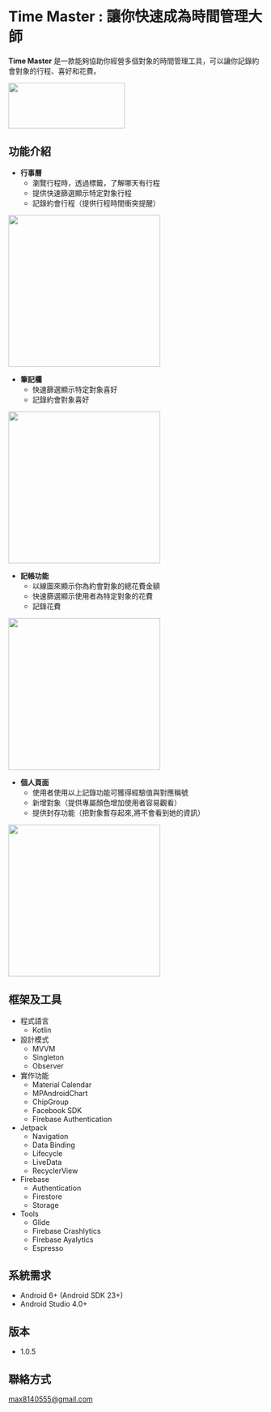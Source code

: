 # Time Master : 讓你快速成為時間管理大師
**Time Master** 是一款能夠協助你經營多個對象的時間管理工具，可以讓你記錄約會對象的行程、喜好和花費。

<a href="https://play.google.com/store/apps/details?id=com.max.timemaster"><img src="https://camo.githubusercontent.com/9b43e9e7bdf73be90eaee8bf94cf61440638567e/68747470733a2f2f692e696d6775722e636f6d2f49353862574c642e706e67" width="230" height="90"></a>


## 功能介紹

- **行事曆**
  - 瀏覽行程時，透過標籤，了解哪天有行程
  - 提供快速篩選顯示特定對象行程
  - 記錄約會行程（提供行程時間衝突提醒）<br> 
<img src="https://i.imgur.com/LCz8gWq.png" height="300" boarder="1"/>

- **筆記欄**
  - 快速篩選顯示特定對象喜好
  - 記錄約會對象喜好<br>
<img src="https://i.imgur.com/G6B2ztZ.png" height="300" boarder="1"/>

- **記帳功能**
  - 以線圖來顯示你為約會對象的總花費金額
  - 快速篩選顯示使用者為特定對象的花費
  - 記錄花費<br>
<img src="https://i.imgur.com/pZI1zX1.png" height="300" boarder="1"/>

- **個人頁面**
  - 使用者使用以上記錄功能可獲得經驗值與對應稱號
  - 新增對象（提供專屬顏色增加使用者容易觀看）
  - 提供封存功能（把對象暫存起來,將不會看到她的資訊）<br>
<img src="https://i.imgur.com/PZsO1fV.png" height="300" boarder="1"/>

## 框架及工具
- 程式語言
  - Kotlin
- 設計模式
  - MVVM
  - Singleton
  - Observer
- 實作功能
  - Material Calendar
  - MPAndroidChart
  - ChipGroup
  - Facebook SDK
  - Firebase Authentication
- Jetpack
  - Navigation
  - Data Binding
  - Lifecycle
  - LiveData
  - RecyclerView
- Firebase
  - Authentication
  - Firestore
  - Storage
- Tools
  - Glide
  - Firebase Crashlytics
  - Firebase Ayalytics
  - Espresso
## 系統需求
- Android 6+ (Android SDK 23+)
- Android Studio 4.0+
## 版本
- 1.0.5
## 聯絡方式
max8140555@gmail.com
